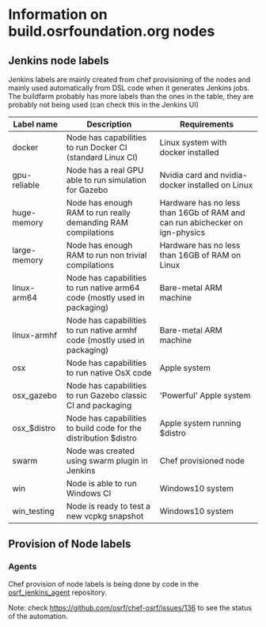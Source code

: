 # Information on build.osrfoundation.org nodes

## Jenkins node labels

Jenkins labels are mainly created from chef provisioning of the nodes and mainly
used automatically from DSL code when it generates Jenkins jobs. The buildfarm
probably has more labels than the ones in the table, they are probably not being
used (can check this in the Jenkins UI)

| Label name | Description | Requirements |
| -------- | ----------- | ------------ |
| docker   | Node has capabilities to run Docker CI (standard Linux CI) | Linux system with docker installed |
| gpu-reliable | Node has a real GPU able to run simulation for Gazebo | Nvidia card and nvidia-docker installed on Linux |
| huge-memory  | Node has enough RAM to run really demanding RAM compilations | Hardware has no less than 16Gb of RAM and can run abichecker on ign-physics |
| large-memory | Node has enough RAM to run non trivial compilations | Hardware has no less than 16GB of RAM on Linux |
| linux-arm64 | Node has capabilities to run native arm64 code (mostly used in packaging) | Bare-metal ARM machine |
| linux-armhf | Node has capabilities to run native armhf code (mostly used in packaging) | Bare-metal ARM machine |
| osx | Node has capabilities to run native OsX code | Apple system |
| osx_gazebo | Node has capabilities to run Gazebo classic CI and packaging | 'Powerful' Apple system |
| osx\_$distro | Node has capabilities to build code for the distribution $distro | Apple system running $distro |
| swarm | Node was created using swarm plugin in Jenkins | Chef provisioned node |
| win | Node is able to run Windows CI | Windows10 system |
| win_testing | Node is ready to test a new vcpkg snapshot | Windows10 system |

## Provision of Node labels

### Agents

Chef provision of node labels is being done by code in the [osrf_jenkins_agent](https://github.com/osrf/osrf_jenkins_agent/)
repository.

Note: check https://github.com/osrf/chef-osrf/issues/136 to see the status of the automation.
